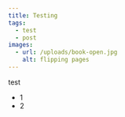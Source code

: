 ```yaml
---
title: Testing
tags:
  - test
  - post
images:
  - url: /uploads/book-open.jpg
    alt: flipping pages
---
```

test
- 1
- 2